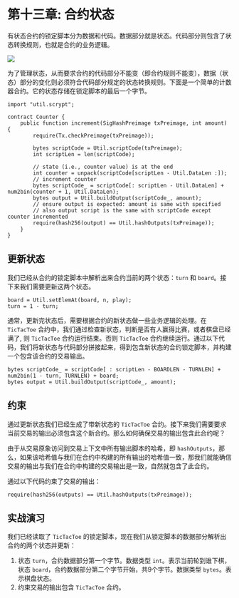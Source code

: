 # 第十三章: 合约状态

有状态合约的锁定脚本分为数据和代码。数据部分就是状态。代码部分则包含了状态转换规则，也就是合约的业务逻辑。

![](https://img-blog.csdnimg.cn/20200712230128735.png?x-oss-process=image/watermark,type_ZmFuZ3poZW5naGVpdGk,shadow_10,text_aHR0cHM6Ly9ibG9nLmNzZG4ubmV0L2ZyZWVkb21oZXJv,size_16,color_FFFFFF,t_70#pic_center)

为了管理状态，从而要求合约的代码部分不能变（即合约规则不能变），数据（状态）部分的变化则必须符合代码部分规定的状态转换规则。下面是一个简单的计数器合约。它的状态存储在锁定脚本的最后一个字节。

```solidity
import "util.scrypt";

contract Counter {
    public function increment(SigHashPreimage txPreimage, int amount) {
        require(Tx.checkPreimage(txPreimage));

        bytes scriptCode = Util.scriptCode(txPreimage);
        int scriptLen = len(scriptCode);

        // state (i.e., counter value) is at the end
        int counter = unpack(scriptCode[scriptLen - Util.DataLen :]);
        // increment counter
        bytes scriptCode_ = scriptCode[: scriptLen - Util.DataLen] + num2bin(counter + 1, Util.DataLen);
        bytes output = Util.buildOutput(scriptCode_, amount);
        // ensure output is expected: amount is same with specified
        // also output script is the same with scriptCode except counter incremented
        require(hash256(output) == Util.hashOutputs(txPreimage));
    }
}
```


## 更新状态
我们已经从合约的锁定脚本中解析出来合约当前的两个状态：`turn` 和 `board`。接下来我们需要更新这两个状态。

```solidity
board = Util.setElemAt(board, n, play);
turn = 1 - turn;
```


通常，更新完状态后，需要根据合约的新状态做一些业务逻辑的处理。在 `TicTacToe` 合约中，我们通过检查新状态，判断是否有人赢得比赛，或者棋盘已经满了, 则 `TicTacToe` 合约运行结束。否则 `TicTacToe` 合约继续运行。通过以下代码，我们将新状态与代码部分拼接起来，得到包含新状态的合约锁定脚本，并构建一个包含该合约的交易输出。

```solidity
bytes scriptCode_ = scriptCode[ : scriptLen - BOARDLEN - TURNLEN] + num2bin(1 - turn, TURNLEN) + board;
bytes output = Util.buildOutput(scriptCode_, amount);
```
  
## 约束
通过更新状态我们已经生成了带新状态的 `TicTacToe` 合约。接下来我们需要要求当前交易的输出必须包含这个新合约。那么如何确保交易的输出包含此合约呢？

由于从交易原象访问到交易上下文中所有输出脚本的哈希，即 `hashOutputs`，那么，如果该哈希值与我们在合约中构建的所有输出的哈希值一致，那我们就能确信交易的输出与我们在合约中构建的交易输出是一致，自然就包含了此合约。

通过以下代码约束了交易的输出：

```solidity
require(hash256(outputs) == Util.hashOutputs(txPreimage));
```


## 实战演习

我们已经读取了 `TicTacToe` 的锁定脚本，现在我们从锁定脚本的数据部分解析出合约的两个状态并更新：

1. 状态 `turn`，合约数据部分第一个字节。数据类型 `int`。表示当前轮到谁下棋，状态 `board`，合约数据部分第二个字节开始，共9个字节。数据类型 `bytes`。表示棋盘状态。
2. 约束交易的输出包含  `TicTacToe` 合约。